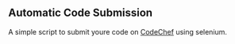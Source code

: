 ## Automatic Code  Submission

A simple script to submit youre code on [CodeChef](https://www.codechef.com) using selenium.
